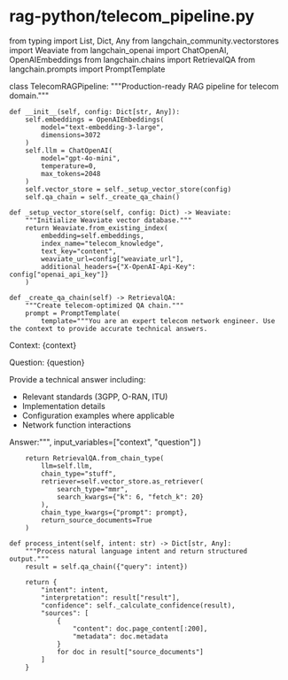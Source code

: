 # rag-python/telecom_pipeline.py
from typing import List, Dict, Any
from langchain_community.vectorstores import Weaviate
from langchain_openai import ChatOpenAI, OpenAIEmbeddings
from langchain.chains import RetrievalQA
from langchain.prompts import PromptTemplate

class TelecomRAGPipeline:
    """Production-ready RAG pipeline for telecom domain."""
    
    def __init__(self, config: Dict[str, Any]):
        self.embeddings = OpenAIEmbeddings(
            model="text-embedding-3-large",
            dimensions=3072
        )
        self.llm = ChatOpenAI(
            model="gpt-4o-mini",
            temperature=0,
            max_tokens=2048
        )
        self.vector_store = self._setup_vector_store(config)
        self.qa_chain = self._create_qa_chain()
    
    def _setup_vector_store(self, config: Dict) -> Weaviate:
        """Initialize Weaviate vector database."""
        return Weaviate.from_existing_index(
            embedding=self.embeddings,
            index_name="telecom_knowledge",
            text_key="content",
            weaviate_url=config["weaviate_url"],
            additional_headers={"X-OpenAI-Api-Key": config["openai_api_key"]}
        )
    
    def _create_qa_chain(self) -> RetrievalQA:
        """Create telecom-optimized QA chain."""
        prompt = PromptTemplate(
            template="""You are an expert telecom network engineer. Use the context to provide accurate technical answers.

Context: {context}

Question: {question}

Provide a technical answer including:
- Relevant standards (3GPP, O-RAN, ITU)
- Implementation details
- Configuration examples where applicable
- Network function interactions

Answer:""",
            input_variables=["context", "question"]
        )
        
        return RetrievalQA.from_chain_type(
            llm=self.llm,
            chain_type="stuff",
            retriever=self.vector_store.as_retriever(
                search_type="mmr",
                search_kwargs={"k": 6, "fetch_k": 20}
            ),
            chain_type_kwargs={"prompt": prompt},
            return_source_documents=True
        )
    
    def process_intent(self, intent: str) -> Dict[str, Any]:
        """Process natural language intent and return structured output."""
        result = self.qa_chain({"query": intent})
        
        return {
            "intent": intent,
            "interpretation": result["result"],
            "confidence": self._calculate_confidence(result),
            "sources": [
                {
                    "content": doc.page_content[:200],
                    "metadata": doc.metadata
                }
                for doc in result["source_documents"]
            ]
        }
